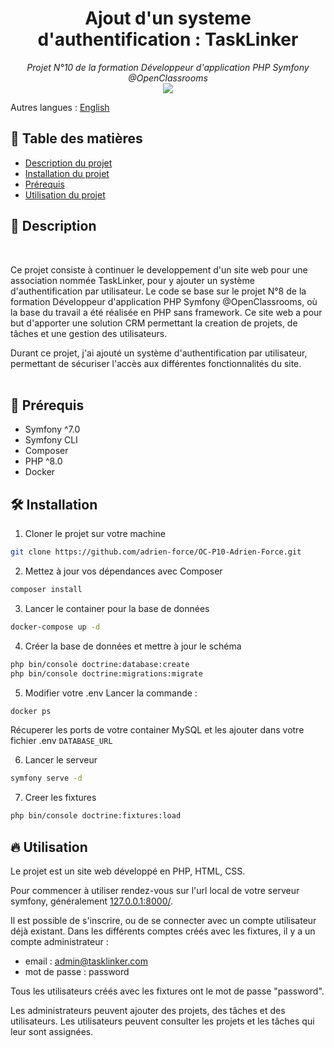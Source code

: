 <h1 align="center">Ajout d'un systeme d'authentification : TaskLinker</h1>
<p align="center"><i>Projet N°10 de la formation Développeur d'application PHP Symfony
@OpenClassrooms <br> <a href="https://github.com/adrien-force/OC-P10-Adrien-Force/commits?author=adrien-force"><img src="https://img.shields.io/badge/Auteur_:-Adrien_FORCE-orange"></a></i></p>

Autres langues : [English](./README.en.md)

## 🎯 Table des matières
- [Description du projet](#-description)
- [Installation du projet](#-installation)
- [Prérequis](#-prérequis)
- [Utilisation du projet](#-utilisation)


## 📄 Description
<br>

Ce projet consiste à continuer le developpement d'un site web pour une association nommée TaskLinker, pour y ajouter un système d'authentification par utilisateur.
Le code se base sur le projet N°8 de la formation Développeur d'application PHP Symfony @OpenClassrooms, où la base du travail a été réalisée en PHP sans framework.
Ce site web a pour but d'apporter une solution CRM permettant la creation de projets, de tâches et une gestion des utilisateurs.

Durant ce projet, j'ai ajouté un système d'authentification par utilisateur, permettant de sécuriser l'accès aux différentes fonctionnalités du site.
<br> <br>


## 🔧 Prérequis

- Symfony ^7.0
- Symfony CLI
- Composer
- PHP ^8.0
- Docker

## 🛠️ Installation

1. Cloner le projet sur votre machine
```bash
git clone https://github.com/adrien-force/OC-P10-Adrien-Force.git
```

2. Mettez à jour vos dépendances avec Composer
```bash
composer install
```

3. Lancer le container pour la base de données
```bash
docker-compose up -d
```

4. Créer la base de données et mettre à jour le schéma
```bash
php bin/console doctrine:database:create
php bin/console doctrine:migrations:migrate
```

5. Modifier votre .env
Lancer la commande :
```bash
docker ps
```
Récuperer les ports de votre container MySQL et les ajouter dans votre fichier .env `DATABASE_URL`

6. Lancer le serveur
```bash
symfony serve -d
```

7. Creer les fixtures
```bash
php bin/console doctrine:fixtures:load
```

## 🔥️ Utilisation

Le projet est un site web développé en PHP, HTML, CSS.

Pour commencer à utiliser rendez-vous sur l'url local de votre serveur symfony, généralement <a href=127.0.0.1:8000/>127.0.0.1:8000/</a>.

Il est possible de s'inscrire, ou de se connecter avec un compte utilisateur déjà existant.
Dans les différents comptes créés avec les fixtures, il y a un compte administrateur :
- email : admin@tasklinker.com
- mot de passe : password

Tous les utilisateurs créés avec les fixtures ont le mot de passe "password".

Les administrateurs peuvent ajouter des projets, des tâches et des utilisateurs.
Les utilisateurs peuvent consulter les projets et les tâches qui leur sont assignées.
<br> <br>

